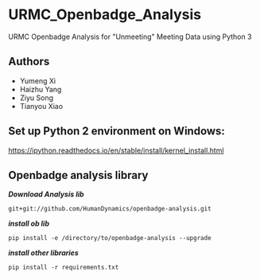 # URMC_Openbadge_Analysis
URMC Openbadge Analysis for "Unmeeting" Meeting Data using Python 3


## Authors
* Yumeng Xi
* Haizhu Yang
* Ziyu Song
* Tianyou Xiao


## Set up Python 2 environment on Windows:
https://ipython.readthedocs.io/en/stable/install/kernel_install.html

## Openbadge analysis library
***Download Analysis lib***
```
git+git://github.com/HumanDynamics/openbadge-analysis.git
```
***install ob lib***
```
pip install -e /directory/to/openbadge-analysis --upgrade
```
***install other libraries***
```
pip install -r requirements.txt
```
